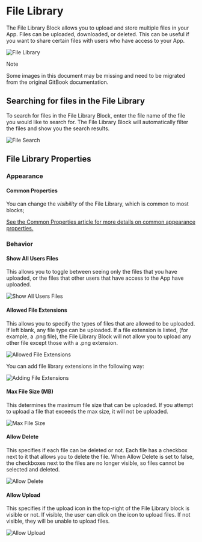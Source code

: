 # File Library

The File Library Block allows you to upload and store multiple files in your App. Files can be uploaded, downloaded, or deleted. This can be useful if you want to share certain files with users who have access to your App.&#x20;

![File Library](../images/Main.png)

> [!NOTE]
> Some images in this document may be missing and need to be migrated from the original GitBook documentation.

## Searching for files in the File Library

To search for files in the File Library Block, enter the file name of the file you would like to search for. The File Library Block will automatically filter the files and show you the search results.

![File Search](../images/Search.png)

## File Library Properties

### Appearance

#### Common Properties

You can change the _visibility_ of the File Library, which is common to most blocks;

[See the Common Properties article for more details on common appearance properties.](../common-properties.md#appearance)

### Behavior

#### Show All Users Files

This allows you to toggle between seeing only the files that you have uploaded, or the files that other users that have access to the App have uploaded.

![Show All Users Files](../images/All-User-Files.png)

#### Allowed File Extensions

This allows you to specify the types of files that are allowed to be uploaded. If left blank, any file type can be uploaded. If a file extension is listed, (for example, a .png file), the File Library Block will not allow you to upload any other file except those with a .png extension.

![Allowed File Extensions](../images/Allow-File-Ext.png)

You can add file library extensions in the following way:

![Adding File Extensions](../images/Allowed-ext-2.gif)

#### Max File Size (MB)

This determines the maximum file size that can be uploaded. If you attempt to upload a file that exceeds the max size, it will not be uploaded.&#x20;

![Max File Size](../images/Max-File-Size-1.png)

#### Allow Delete

This specifies if each file can be deleted or not. Each file has a checkbox next to it that allows you to delete the file. When Allow Delete is set to false, the checkboxes next to the files are no longer visible, so files cannot be selected and deleted.

![Allow Delete](../images/Allow-Delete.png)

#### Allow Upload

This specifies if the upload icon in the top-right of the File Library block is visible or not. If visible, the user can click on the icon to upload files. If not visible, they will be unable to upload files.

![Allow Upload](../images/Allow-Upload-1.png)
